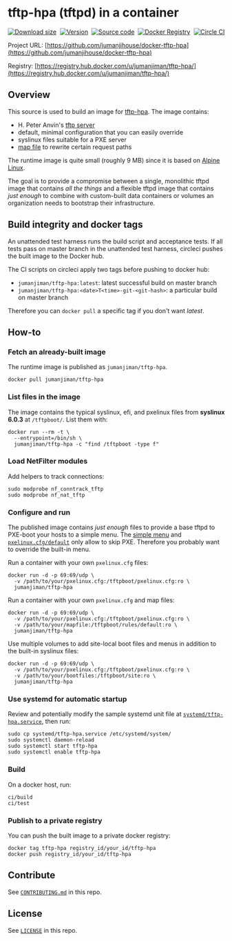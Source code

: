 tftp-hpa (tftpd) in a container
===============================

[![Download size](https://images.microbadger.com/badges/image/jumanjiman/tftp-hpa.svg)](http://microbadger.com/images/jumanjiman/tftp-hpa "View on microbadger.com")&nbsp;
[![Version](https://images.microbadger.com/badges/version/jumanjiman/tftp-hpa.svg)](http://microbadger.com/images/jumanjiman/tftp-hpa "View on microbadger.com")&nbsp;
[![Source code](https://images.microbadger.com/badges/commit/jumanjiman/tftp-hpa.svg)](http://microbadger.com/images/jumanjiman/tftp-hpa "View on microbadger.com")&nbsp;
[![Docker Registry](https://img.shields.io/docker/pulls/jumanjiman/tftp-hpa.svg)](https://registry.hub.docker.com/u/jumanjiman/tftp-hpa)&nbsp;
[![Circle CI](https://circleci.com/gh/jumanjihouse/docker-tftp-hpa.png?circle-token=a96c1956a20bb93a08f94b755d845b2ba0e324b2)](https://circleci.com/gh/jumanjihouse/docker-tftp-hpa/tree/master 'View CI builds')

Project URL: [https://github.com/jumanjihouse/docker-tftp-hpa](https://github.com/jumanjihouse/docker-tftp-hpa)

Registry: [https://registry.hub.docker.com/u/jumanjiman/tftp-hpa/](https://registry.hub.docker.com/u/jumanjiman/tftp-hpa/)


Overview
--------

This source is used to build an image for
[tftp-hpa](https://git.kernel.org/cgit/network/tftp/tftp-hpa.git/).
The image contains:

* H. Peter Anvin's [tftp server](https://git.kernel.org/cgit/network/tftp/tftp-hpa.git/)
* default, minimal configuration that you can easily override
* syslinux files suitable for a PXE server
* [map file](src/mapfile)
  to rewrite certain request paths

The runtime image is quite small (roughly 9 MB) since it is based on
[Alpine Linux](https://www.alpinelinux.org/).

The goal is to provide a compromise between a single, monolithic
tftpd image that contains *all the things* and a flexible tftpd
image that contains *just enough* to combine with custom-built
data containers or volumes an organization needs to bootstrap
their infrastructure.


Build integrity and docker tags
-------------------------------

An unattended test harness runs the build script and acceptance tests.
If all tests pass on master branch in the unattended test harness,
circleci pushes the built image to the Docker hub.

The CI scripts on circleci apply two tags before pushing to docker hub:

* `jumanjiman/tftp-hpa:latest`: latest successful build on master branch
* `jumanjiman/tftp-hpa:<date>T<time>-git-<git-hash>`: a particular build on master branch

Therefore you can `docker pull` a specific tag if you don't want *latest*.


How-to
------

### Fetch an already-built image

The runtime image is published as `jumanjiman/tftp-hpa`.

    docker pull jumanjiman/tftp-hpa


### List files in the image

The image contains the typical syslinux, efi, and pxelinux files
from **syslinux 6.0.3** at `/tftpboot/`.
List them with:

    docker run --rm -t \
      --entrypoint=/bin/sh \
      jumanjiman/tftp-hpa -c "find /tftpboot -type f"


### Load NetFilter modules

Add helpers to track connections:

    sudo modprobe nf_conntrack_tftp
    sudo modprobe nf_nat_tftp


### Configure and run

The published image contains *just enough* files to provide
a base tftpd to PXE-boot your hosts to a simple menu.
The [simple menu](src/pxelinux.cfg/f1.msg) and
[`pxelinux.cfg/default`](src/pxelinux.cfg/default)
only allow to skip PXE.
Therefore you probably want to override the built-in menu.

Run a container with your own `pxelinux.cfg` files:

    docker run -d -p 69:69/udp \
      -v /path/to/your/pxelinux.cfg:/tftpboot/pxelinux.cfg:ro \
      jumanjiman/tftp-hpa

Run a container with your own `pxelinux.cfg` and map files:

    docker run -d -p 69:69/udp \
      -v /path/to/your/pxelinux.cfg:/tftpboot/pxelinux.cfg:ro \
      -v /path/to/your/mapfile:/tftpboot/rules/default:ro \
      jumanjiman/tftp-hpa

Use multiple volumes to add site-local boot files and menus
in addition to the built-in syslinux files:

    docker run -d -p 69:69/udp \
      -v /path/to/your/pxelinux.cfg:/tftpboot/pxelinux.cfg:ro \
      -v /path/to/your/bootfiles:/tftpboot/site:ro \
      jumanjiman/tftp-hpa


### Use systemd for automatic startup

Review and potentially modify the sample systemd unit file at
[`systemd/tftp-hpa.service`](systemd/tftp-hpa.service), then run:

    sudo cp systemd/tftp-hpa.service /etc/systemd/system/
    sudo systemctl daemon-reload
    sudo systemctl start tftp-hpa
    sudo systemctl enable tftp-hpa


### Build

On a docker host, run:

    ci/build
    ci/test


### Publish to a private registry

You can push the built image to a private docker registry:

    docker tag tftp-hpa registry_id/your_id/tftp-hpa
    docker push registry_id/your_id/tftp-hpa


Contribute
----------

See [`CONTRIBUTING.md`](CONTRIBUTING.md) in this repo.


License
-------

See [`LICENSE`](LICENSE) in this repo.
